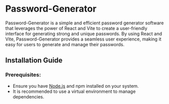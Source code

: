 # Password-Generator

Password-Generator is a simple and efficient password generator software that leverages the power of React and Vite to create a user-friendly interface for generating strong and unique passwords. By using React and Vite, Password-Generator provides a seamless user experience, making it easy for users to generate and manage their passwords.

## Installation Guide

### Prerequisites:
- Ensure you have [Node.js](https://nodejs.org/) and npm installed on your system.
- It is recommended to use a virtual environment to manage dependencies.


